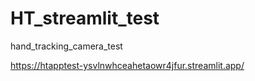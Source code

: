# HT_streamlit_test
hand_tracking_camera_test


https://htapptest-ysvlnwhceahetaowr4jfur.streamlit.app/
